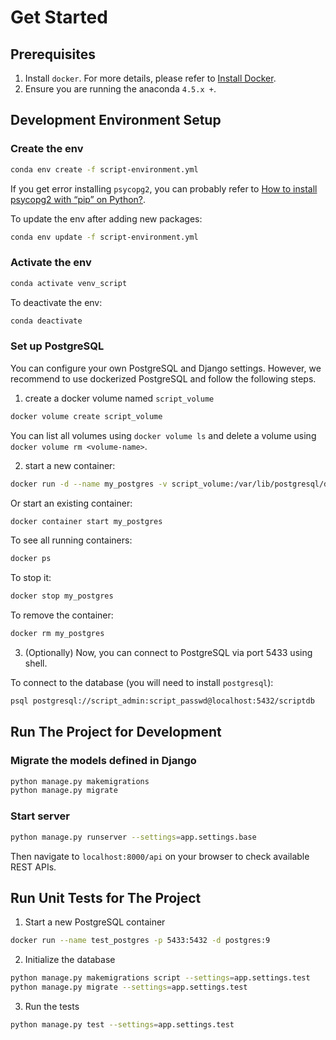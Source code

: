 
# Get Started

## Prerequisites

1. Install `docker`. For more details, please refer to [Install Docker](https://docs.docker.com/v17.09/engine/installation/).
2. Ensure you are running the anaconda `4.5.x +`.

## Development Environment Setup

### Create the env

```bash
conda env create -f script-environment.yml
```

If you get error installing `psycopg2`, you can probably refer to [How to install psycopg2 with “pip” on Python?](https://stackoverflow.com/questions/5420789/how-to-install-psycopg2-with-pip-on-python).

To update the env after adding new packages:

```bash
conda env update -f script-environment.yml
```

### Activate the env

```bash
conda activate venv_script
```

To deactivate the env:

```bash
conda deactivate
```

### Set up PostgreSQL

You can configure your own PostgreSQL and Django settings. However, we recommend to use dockerized PostgreSQL and follow the following steps.

1. create a docker volume named `script_volume`

```bash
docker volume create script_volume
```

You can list all volumes using `docker volume ls` and delete a volume using `docker volume rm <volume-name>`.

2. start a new container:

```bash
docker run -d --name my_postgres -v script_volume:/var/lib/postgresql/data -p 5432:5432 -e POSTGRES_USER=script_admin -e POSTGRES_PASSWORD=script_passwd -e POSTGRES_DB=scriptdb postgres:9
```

Or start an existing container:

```bash
docker container start my_postgres
```

To see all running containers:

```bash
docker ps
```

To stop it:

```bash
docker stop my_postgres
```

To remove the container:

```bash
docker rm my_postgres
```

3. (Optionally) Now, you can connect to PostgreSQL via port 5433 using shell.

To connect to the database (you will need to install `postgresql`):

```bash
psql postgresql://script_admin:script_passwd@localhost:5432/scriptdb
```

## Run The Project for Development

### Migrate the models defined in Django

```bash
python manage.py makemigrations
python manage.py migrate
```

### Start server 

```bash
python manage.py runserver --settings=app.settings.base
```

Then navigate to `localhost:8000/api` on your browser to check available REST APIs.

## Run Unit Tests for The Project

1. Start a new PostgreSQL container

```bash
docker run --name test_postgres -p 5433:5432 -d postgres:9
```

2. Initialize the database

```bash
python manage.py makemigrations script --settings=app.settings.test
python manage.py migrate --settings=app.settings.test
```

3. Run the tests

```bash
python manage.py test --settings=app.settings.test
```
